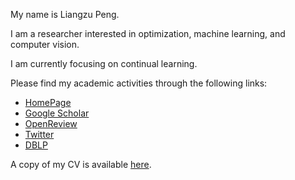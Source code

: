 My name is Liangzu Peng. 

I am a researcher interested in optimization, machine learning, and computer vision.

I am currently focusing on continual learning.

Please find my academic activities through the following links:

- [HomePage](http://www.liangzu.org/)
- [Google Scholar](https://scholar.google.com/citations?user=A39MlcYAAAAJ&h)
- [OpenReview](https://openreview.net/profile?id=~Liangzu_Peng2)
- [Twitter](https://twitter.com/PengLiangzu)
- [DBLP](https://dblp.org/pid/228/7974.html)

A copy of my CV is available [here](http://www.liangzu.org/cv.pdf).


<!---
liangzu/liangzu is a ✨ special ✨ repository because its `README.md` (this file) appears on your GitHub profile.
You can click the Preview link to take a look at your changes.
--->
